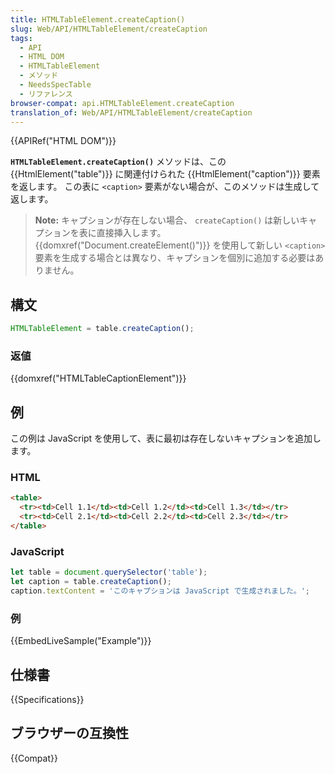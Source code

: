 ```yaml
---
title: HTMLTableElement.createCaption()
slug: Web/API/HTMLTableElement/createCaption
tags:
  - API
  - HTML DOM
  - HTMLTableElement
  - メソッド
  - NeedsSpecTable
  - リファレンス
browser-compat: api.HTMLTableElement.createCaption
translation_of: Web/API/HTMLTableElement/createCaption
---
```

{{APIRef("HTML DOM")}}

**`HTMLTableElement.createCaption()`** メソッドは、この {{HtmlElement("table")}} に関連付けられた {{HtmlElement("caption")}} 要素を返します。
この表に `<caption>` 要素がない場合が、このメソッドは生成して返します。

> **Note:** キャプションが存在しない場合、 `createCaption()` は新しいキャプションを表に直接挿入します。 {{domxref("Document.createElement()")}} を使用して新しい `<caption>` 要素を生成する場合とは異なり、キャプションを個別に追加する必要はありません。

## 構文

```js
HTMLTableElement = table.createCaption();
```

### 返値

{{domxref("HTMLTableCaptionElement")}}

## 例

この例は JavaScript を使用して、表に最初は存在しないキャプションを追加します。

### HTML

```html
<table>
  <tr><td>Cell 1.1</td><td>Cell 1.2</td><td>Cell 1.3</td></tr>
  <tr><td>Cell 2.1</td><td>Cell 2.2</td><td>Cell 2.3</td></tr>
</table>
```

### JavaScript

```js
let table = document.querySelector('table');
let caption = table.createCaption();
caption.textContent = 'このキャプションは JavaScript で生成されました。';
```

### 例

{{EmbedLiveSample("Example")}}

## 仕様書

{{Specifications}}

## ブラウザーの互換性

{{Compat}}
